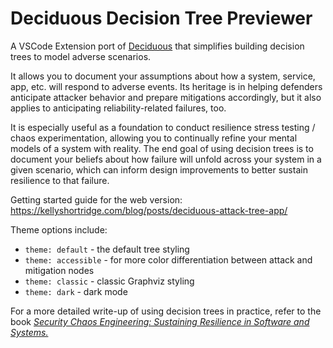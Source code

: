 # Deciduous Decision Tree Previewer

A VSCode Extension port of [Deciduous](https://www.deciduous.app/) that simplifies building decision trees to model adverse scenarios.

It allows you to document your assumptions about how a system, service, app, etc. will respond to adverse events. Its heritage is in helping defenders anticipate attacker behavior and prepare mitigations accordingly, but it also applies to anticipating reliability-related failures, too.

It is especially useful as a foundation to conduct resilience stress testing / chaos experimentation, allowing you to continually refine your mental models of a system with reality. The end goal of using decision trees is to document your beliefs about how failure will unfold across your system in a given scenario, which can inform design improvements to better sustain resilience to that failure.

Getting started guide for the web version: https://kellyshortridge.com/blog/posts/deciduous-attack-tree-app/

Theme options include:
- `theme: default` - the default tree styling
- `theme: accessible` - for more color differentiation between attack and mitigation nodes
- `theme: classic` - classic Graphviz styling
- `theme: dark` - dark mode

For a more detailed write-up of using decision trees in practice, refer to the book [_Security Chaos Engineering: Sustaining Resilience in Software and Systems._](https://www.securitychaoseng.com/)
